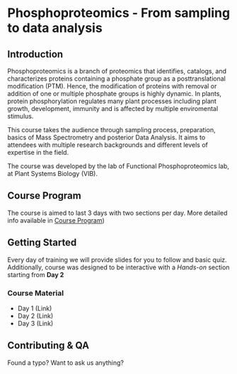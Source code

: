 # Phosphoproteomics - From sampling to data analysis
## Introduction

Phosphoproteomics is a branch of proteomics that identifies, catalogs, and characterizes proteins containing a phosphate group as a posttranslational modification (PTM). Hence, the modification of proteins with removal or addition of one or multiple phosphate groups is highly dynamic. In plants, protein phosphorylation regulates many plant processes including plant growth, development, immunity and is affected by multiple enviromental stimulus. 

This course takes the audience through sampling process, preparation, basics of Mass Spectrometry and posterior Data Analysis. It aims to attendees with multiple research backgrounds and different levels of expertise in the field. 

The course was developed by the lab of Functional Phosphoproteomics lab, at Plant Systems Biology (VIB).

## Course Program

The course is aimed to last 3 days with two sections per day. More detailed info available in [Course Program](https://cassio-lima.github.io/Phosphoproteomics_course_Jaboticabal-2022/course_program))

## Getting Started

Every day of training we will provide slides for you to follow and basic quiz. Additionally, course was designed to be interactive with a *Hands-on* section starting from **Day 2**

### Course Material 

- Day 1 (Link)
- Day 2 (Link)
- Day 3 (Link)

## Contributing & QA

Found a typo? Want to ask us anything? 
